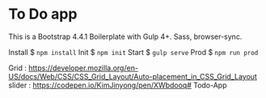
# To Do app

This is a Bootstrap 4.4.1 Boilerplate with Gulp 4+. Sass, browser-sync.

Install $ `npm install`
Init $  `npm init`
Start $ `gulp serve`
Prod $ `npm run prod`


<!-- reference -->
Grid : https://developer.mozilla.org/en-US/docs/Web/CSS/CSS_Grid_Layout/Auto-placement_in_CSS_Grid_Layout
slider : https://codepen.io/KimJinyong/pen/XWbdooq# Todo-App
